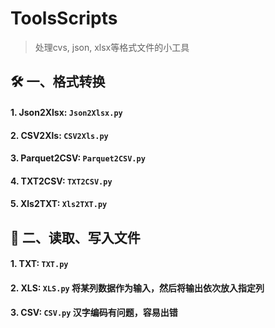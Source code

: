 # ToolsScripts
>处理cvs, json, xlsx等格式文件的小工具


🛠️ 一、格式转换
---
#### 1. Json2Xlsx: ```Json2Xlsx.py```  

#### 2. CSV2Xls: ```CSV2Xls.py```

#### 3. Parquet2CSV: ```Parquet2CSV.py```  

#### 4. TXT2CSV: ```TXT2CSV.py```  

#### 5. Xls2TXT: ```Xls2TXT.py```  



👾 二、读取、写入文件  
---

#### 1. TXT: ```TXT.py```

#### 2. XLS: ```XLS.py```   将某列数据作为输入，然后将输出依次放入指定列

#### 3. CSV: ```CSV.py```   汉字编码有问题，容易出错
